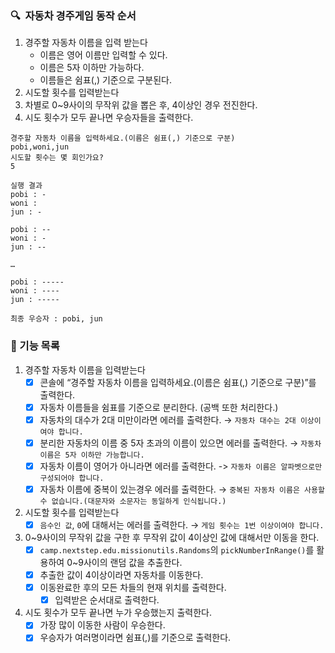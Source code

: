 ### **🔍**  자동차 경주게임 동작 순서

1. 경주할 자동차 이름을 입력 받는다
    - 이름은 영어 이름만 입력할 수 있다.
    - 이름은 5자 이하만 가능하다.
    - 이름들은 쉼표(,) 기준으로 구분된다.
2. 시도할 횟수를 입력받는다
3. 차별로 0~9사이의 무작위 값을 뽑은 후, 4이상인 경우 전진한다.
4. 시도 횟수가 모두 끝나면 우승자들을 출력한다.

``` 
경주할 자동차 이름을 입력하세요.(이름은 쉼표(,) 기준으로 구분)  
pobi,woni,jun  
시도할 횟수는 몇 회인가요?  
5

실행 결과  
pobi : -  
woni :  
jun : -  

pobi : --  
woni : -  
jun : --  

…

pobi : -----  
woni : ----  
jun : -----  

최종 우승자 : pobi, jun
```

### **🚀** 기능 목록

1. 경주할 자동차 이름을 입력받는다
    - [X]  콘솔에 “경주할 자동차 이름을 입력하세요.(이름은 쉼표(,) 기준으로 구분)”를 출력한다.
    - [X]  자동차 이름들을 쉼표를 기준으로 분리한다. (공백 또한 처리한다.)
    - [X]  자동차의 대수가 2대 미만이라면 에러를 출력한다. → `자동차 대수는 2대 이상이여야 합니다.`
    - [X]  분리한 자동차의 이름 중 5자 초과의 이름이 있으면 에러를 출력한다. → `자동차 이름은 5자 이하만 가능합니다.`
    - [X]  자동차 이름이 영어가 아니라면 에러를 출력한다. -> `자동차 이름은 알파벳으로만 구성되어야 합니다.`
    - [X]  자동차 이름에 중복이 있는경우 에러를 출력한다. → `중복된 자동차 이름은 사용할 수 없습니다.(대문자와 소문자는 동일하게 인식됩니다.)`
2. 시도할 횟수를 입력받는다
    - [X]  `음수인 값`,  `0`에 대해서는 에러를 출력한다. → `게임 횟수는 1번 이상이여야 합니다.`
3. 0~9사이의 무작위 값을 구한 후 무작위 값이 4이상인 값에 대해서만 이동을 한다.
    - [X]  `camp.nextstep.edu.missionutils.Randoms`의 `pickNumberInRange()`를 활용하여 0~9사이의 랜덤 값을 추출한다.
    - [X]  추출한 값이 4이상이라면 자동차를 이동한다.
    - [X]  이동완료한 후의 모든 차들의 현재 위치를 출력한다.
        - [X]  입력받은 순서대로 출력한다.
4. 시도 횟수가 모두 끝나면 누가 우승했는지 출력한다.
    - [X]  가장 많이 이동한 사람이 우승한다.
    - [X]  우승자가 여러명이라면 쉼표(,)를 기준으로 출력한다.

[//]: # (```mermaid)

[//]: # (sequenceDiagram)

[//]: # (    차량 입력 ->> 차: a)

[//]: # (    b ->> c:)

[//]: # ()

[//]: # (```)